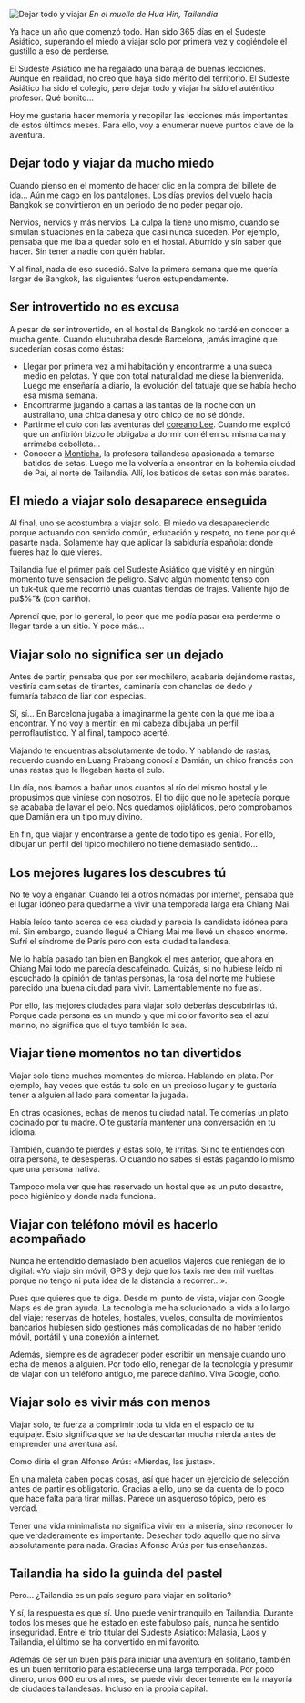 ![Dejar todo y viajar](https://lh3.googleusercontent.com/X4reu5OPMXm_vIoEmK6A6VPeWE7brf0aGE4L4nDXg7XZKiMMdC0rHgtE9WvGb0uzg9vx2WgsckIZBntR5vibtrj3CJwGgqtlrQAUr-rq65Ousof-tAa38c90QzExXJGEhrbM4uI=w800-no)
*En el muelle de Hua Hin, Tailandia*

Ya hace un año que comenzó todo. Han sido 365 días en el Sudeste Asiático, superando el miedo a viajar solo por primera vez y cogiéndole el gustillo a eso de perderse.

El Sudeste Asiático me ha regalado una baraja de buenas lecciones. Aunque en realidad, no creo que haya sido mérito del territorio. El Sudeste Asiático ha sido el colegio, pero dejar todo y viajar ha sido el auténtico profesor. Qué bonito...

Hoy me gustaría hacer memoria y recopilar las lecciones más importantes de estos últimos meses. Para ello, voy a enumerar nueve puntos clave de la aventura.

## Dejar todo y viajar da mucho miedo

Cuando pienso en el momento de hacer clic en la compra del billete de ida... Aún me cago en los pantalones. Los días previos del vuelo hacia Bangkok se convirtieron en un periodo de no poder pegar ojo.

Nervios, nervios y más nervios. La culpa la tiene uno mismo, cuando se simulan situaciones en la cabeza que casi nunca suceden. Por ejemplo, pensaba que me iba a quedar solo en el hostal. Aburrido y sin saber qué hacer. Sin tener a nadie con quién hablar.

Y al final, nada de eso sucedió. Salvo la primera semana que me quería largar de Bangkok, las siguientes fueron estupendamente.

## Ser introvertido no es excusa

A pesar de ser introvertido, en el hostal de Bangkok no tardé en conocer a mucha gente. Cuando elucubraba desde Barcelona, jamás imaginé que sucederían cosas como éstas:

- Llegar por primera vez a mi habitación y encontrarme a una sueca medio en pelotas. Y que con total naturalidad me diese la bienvenida. Luego me enseñaría a diario, la evolución del tatuaje que se había hecho esa misma semana.
- Encontrarme jugando a cartas a las tantas de la noche con un australiano, una chica danesa y otro chico de no sé dónde.
- Partirme el culo con las aventuras del [coreano Lee](https://nomoresheet.es/coreano-lee). Cuando me explicó que un anfitrión bizco le obligaba a dormir con él en su misma cama y arrimaba cebolleta…
- Conocer a [Monticha](https://nomoresheet.es/monticha), la profesora tailandesa apasionada a tomarse batidos de setas. Luego me la volvería a encontrar en la bohemia ciudad de Pai, al norte de Tailandia. Allí, los batidos de setas son más baratos.

## El miedo a viajar solo desaparece enseguida

Al final, uno se acostumbra a viajar solo. El miedo va desapareciendo porque actuando con sentido común, educación y respeto, no tiene por qué pasarte nada. Solamente hay que aplicar la sabiduría española: donde fueres haz lo que vieres.

Tailandia fue el primer país del Sudeste Asiático que visité y en ningún momento tuve sensación de peligro. Salvo algún momento tenso con un tuk-tuk que me recorrió unas cuantas tiendas de trajes. Valiente hijo de pu$%"& (con cariño).

Aprendí que, por lo general, lo peor que me podía pasar era perderme o llegar tarde a un sitio. Y poco más…

## Viajar solo no significa ser un dejado

Antes de partir, pensaba que por ser mochilero, acabaría dejándome rastas, vestiría camisetas de tirantes, caminaría con chanclas de dedo y fumaría tabaco de liar con especias.

Sí, sí... En Barcelona jugaba a imaginarme la gente con la que me iba a encontrar. Y no voy a mentir: en mi cabeza dibujaba un perfil perroflautístico. Y al final, tampoco acerté.

Viajando te encuentras absolutamente de todo. Y hablando de rastas, recuerdo cuando en Luang Prabang conocí a Damián, un chico francés con unas rastas que le llegaban hasta el culo.

Un día, nos íbamos a bañar unos cuantos al río del mismo hostal y le propusimos que viniese con nosotros. El tío dijo que no le apetecía porque se acababa de lavar el pelo. Nos quedamos ojipláticos, pero comprobamos que Damián era un tipo muy divino.

En fin, que viajar y encontrarse a gente de todo tipo es genial. Por ello, dibujar un perfil del típico mochilero no tiene demasiado sentido…

## Los mejores lugares los descubres tú

No te voy a engañar. Cuando leí a otros nómadas por internet, pensaba que el lugar idóneo para quedarme a vivir una temporada larga era Chiang Mai.

Había leído tanto acerca de esa ciudad y parecía la candidata idónea para mí. Sin embargo, cuando llegué a Chiang Mai me llevé un chasco enorme. Sufrí el síndrome de París pero con esta ciudad tailandesa.

Me lo había pasado tan bien en Bangkok el mes anterior, que ahora en Chiang Mai todo me parecía descafeinado. Quizás, si no hubiese leído ni escuchado la opinión de tantas personas, la rosa del norte me hubiese parecido una buena ciudad para vivir. Lamentablemente no fue así.

Por ello, las mejores ciudades para viajar solo deberías descubrirlas tú. Porque cada persona es un mundo y que mi color favorito sea el azul marino, no significa que el tuyo también lo sea.

## Viajar tiene momentos no tan divertidos

Viajar solo tiene muchos momentos de mierda. Hablando en plata. Por ejemplo, hay veces que estás tu solo en un precioso lugar y te gustaría tener a alguien al lado para comentar la jugada.

En otras ocasiones, echas de menos tu ciudad natal. Te comerías un plato cocinado por tu madre. O te gustaría mantener una conversación en tu idioma.

También, cuando te pierdes y estás solo, te irritas. Si no te entiendes con otra persona, te desesperas. O cuando no sabes si estás pagando lo mismo que una persona nativa.

Tampoco mola ver que has reservado un hostal que es un puto desastre, poco higiénico y donde nada funciona.

## Viajar con teléfono móvil es hacerlo acompañado

Nunca he entendido demasiado bien aquellos viajeros que reniegan de lo digital: «Yo viajo sin móvil, GPS y dejo que los taxis me den mil vueltas porque no tengo ni puta idea de la distancia a recorrer…».

Pues que quieres que te diga. Desde mi punto de vista, viajar con Google Maps es de gran ayuda. La tecnología me ha solucionado la vida a lo largo del viaje: reservas de hoteles, hostales, vuelos, consulta de movimientos bancarios hubiesen sido gestiones más complicadas de no haber tenido móvil, portátil y una conexión a internet.

Además, siempre es de agradecer poder escribir un mensaje cuando uno echa de menos a alguien. Por todo ello, renegar de la tecnología y presumir de viajar con un teléfono antiguo, me parece dañino. Viva Google, coño.

## Viajar solo es vivir más con menos

Viajar solo, te fuerza a comprimir toda tu vida en el espacio de tu equipaje. Esto significa que se ha de descartar mucha mierda antes de emprender una aventura así.

Como diría el gran Alfonso Arús: «Mierdas, las justas».

En una maleta caben pocas cosas, así que hacer un ejercicio de selección antes de partir es obligatorio. Gracias a ello, uno se da cuenta de lo poco que hace falta para tirar millas. Parece un asqueroso tópico, pero es verdad.

Tener una vida minimalista no significa vivir en la miseria, sino reconocer lo que verdaderamente es importante. Desechar todo aquello que no sirva absolutamente para nada. Gracias Alfonso Arús por tus enseñanzas.

## Tailandia ha sido la guinda del pastel

Pero... ¿Tailandia es un país seguro para viajar en solitario?

Y sí, la respuesta es que sí. Uno puede venir tranquilo en Tailandia. Durante todos los meses que he estado en este fabuloso país, nunca he sentido inseguridad. Entre el trío titular del Sudeste Asiático: Malasia, Laos y Tailandia, el último se ha convertido en mi favorito.

Además de ser un buen país para iniciar una aventura en solitario, también es un buen territorio para establecerse una larga temporada. Por poco dinero, unos 600 euros al mes,  se puede vivir decentemente en la mayoría de ciudades tailandesas. Incluso en la propia capital.